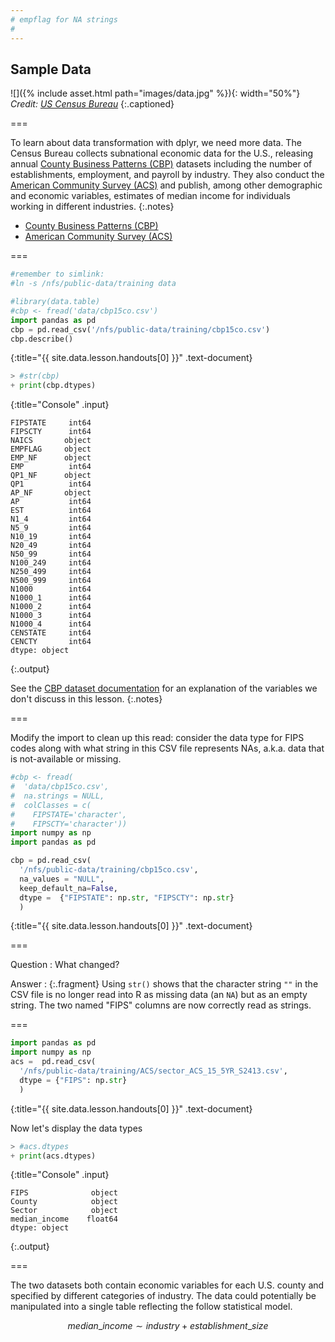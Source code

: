 ```yaml
---
# empflag for NA strings
#
---
```


## Sample Data

![]({% include asset.html path="images/data.jpg" %}){: width="50%"}  
*Credit: [US Census Bureau](https://www.census.gov/programs-surveys/cbp.html)*
{:.captioned}

===

To learn about data transformation with dplyr, we need more data. The Census
Bureau collects subnational economic data for the U.S., releasing annual [County
Business Patterns (CBP)] datasets including the number of establishments,
employment, and payroll by industry. They also conduct the [American Community
Survey (ACS)] and publish, among other demographic and economic variables, estimates of
median income for individuals working in different industries.
{:.notes}

- [County Business Patterns (CBP)]
- [American Community Survey (ACS)]

[County Business Patterns (CBP)]: https://www.census.gov/programs-surveys/cbp/data/datasets.html
[American Community Survey (ACS)]: https://www.census.gov/programs-surveys/acs/

===



~~~python
#remember to simlink:
#ln -s /nfs/public-data/training data

#library(data.table)
#cbp <- fread('data/cbp15co.csv')
import pandas as pd
cbp = pd.read_csv('/nfs/public-data/training/cbp15co.csv')
cbp.describe()
~~~
{:title="{{ site.data.lesson.handouts[0] }}" .text-document}



~~~python
> #str(cbp)
+ print(cbp.dtypes)
~~~
{:title="Console" .input}


~~~
FIPSTATE     int64
FIPSCTY      int64
NAICS       object
EMPFLAG     object
EMP_NF      object
EMP          int64
QP1_NF      object
QP1          int64
AP_NF       object
AP           int64
EST          int64
N1_4         int64
N5_9         int64
N10_19       int64
N20_49       int64
N50_99       int64
N100_249     int64
N250_499     int64
N500_999     int64
N1000        int64
N1000_1      int64
N1000_2      int64
N1000_3      int64
N1000_4      int64
CENSTATE     int64
CENCTY       int64
dtype: object
~~~
{:.output}


See the [CBP dataset documentation] for an explanation of the variables we don't
discuss in this lesson.
{:.notes}

[CBP dataset documentation]: https://www2.census.gov/programs-surveys/rhfs/cbp/technical%20documentation/2015_record_layouts/county_layout_2015.txt

===

Modify the import to clean up this read: consider the data type for FIPS codes
along with what string in this CSV file represents NAs, a.k.a. data that is
not-available or missing.



~~~python
#cbp <- fread(
#  'data/cbp15co.csv',
#  na.strings = NULL,
#  colClasses = c(
#    FIPSTATE='character',
#    FIPSCTY='character'))
import numpy as np
import pandas as pd

cbp = pd.read_csv(
  '/nfs/public-data/training/cbp15co.csv',
  na_values = "NULL",
  keep_default_na=False,
  dtype =  {"FIPSTATE": np.str, "FIPSCTY": np.str}
  )
~~~
{:title="{{ site.data.lesson.handouts[0] }}" .text-document}


===

Question
: What changed?

Answer
: {:.fragment} Using `str()` shows that the character string `""` in the CSV
file is no longer read into R as missing data (an `NA`) but as an empty string.
The two named "FIPS" columns are now correctly read as strings.

===



~~~python
import pandas as pd
import numpy as np
acs =  pd.read_csv(
  '/nfs/public-data/training/ACS/sector_ACS_15_5YR_S2413.csv',
  dtype = {"FIPS": np.str}
  )
~~~
{:title="{{ site.data.lesson.handouts[0] }}" .text-document}

Now let's display the data types


~~~python
> #acs.dtypes
+ print(acs.dtypes)
~~~
{:title="Console" .input}


~~~
FIPS              object
County            object
Sector            object
median_income    float64
dtype: object
~~~
{:.output}


===

The two datasets both contain economic variables for each U.S. county and
specified by different categories of industry. The data could potentially be
manipulated into a single table reflecting the follow statistical model.

$$
median\_income \sim industry + establishment\_size
$$
